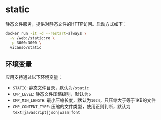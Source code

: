 # static

静态文件服务，提供对静态文件的HTTP访问。启动方式如下：

```bash
docker run -it -d --restart=always \
  -v /web:/static:ro \
  -p 3000:3000 \
  vicanso/static
```

## 环境变量

应用支持通过以下环境变量：

- `STATIC`: 静态文件目录，默认为`/static`
- `CMP_LEVEL`: 静态文件压缩级别，默认为`6`
- `CMP_MIN_LENGTH`: 最小压缩长度，默认为`1024`，只压缩大于等于1KB的文件
- `CMP_CONTENT_TYPE`: 压缩的文件类型，使用正则判断，默认为`text|javascript|json|wasm|font`
